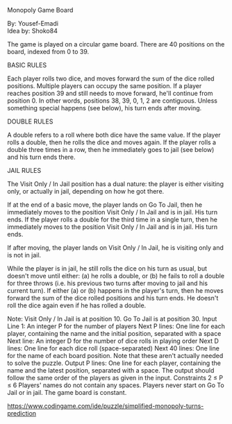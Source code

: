 Monopoly Game Board

By:    Yousef-Emadi  
Idea by: Shoko84

The game is played on a circular game board.
There are 40 positions on the board, indexed from 0 to 39.

BASIC RULES

Each player rolls two dice, and moves forward the sum of the dice rolled positions.
Multiple players can occupy the same position.
If a player reaches position 39 and still needs to move forward, he'll continue from position 0. In other words, positions 38, 39, 0, 1, 2 are contiguous.
Unless something special happens (see below), his turn ends after moving.

DOUBLE RULES

A double refers to a roll where both dice have the same value.
If the player rolls a double, then he rolls the dice and moves again.
If the player rolls a double three times in a row, then he immediately goes to jail (see below) and his turn ends there.

JAIL RULES

The Visit Only / In Jail position has a dual nature: the player is either visiting only, or actually in jail, depending on how he got there.

If at the end of a basic move, the player lands on Go To Jail, then he immediately moves to the position Visit Only / In Jail and is in jail. His turn ends.
If the player rolls a double for the third time in a single turn, then he immediately moves to the position Visit Only / In Jail and is in jail. His turn ends.

If after moving, the player lands on Visit Only / In Jail, he is visiting only and is not in jail.

While the player is in jail, he still rolls the dice on his turn as usual, but doesn't move until either:
(a) he rolls a double, or
(b) he fails to roll a double for three throws (i.e. his previous two turns after moving to jail and his current turn).
If either (a) or (b) happens in the player's turn, then he moves forward the sum of the dice rolled positions and his turn ends. He doesn't roll the dice again even if he has rolled a double.

Note: Visit Only / In Jail is at position 10. Go To Jail is at position 30.
Input
Line 1: An integer P for the number of players
Next P lines: One line for each player, containing the name and the initial position, separated with a space
Next line: An integer D for the number of dice rolls in playing order
Next D lines: One line for each dice roll (space-separated)
Next 40 lines: One line for the name of each board position. Note that these aren't actually needed to solve the puzzle.
Output
P lines: One line for each player, containing the name and the latest position, separated with a space. The output should follow the same order of the players as given in the input.
Constraints
2 ≤ P ≤ 6
Players' names do not contain any spaces.
Players never start on Go To Jail or in jail.
The game board is constant.


https://www.codingame.com/ide/puzzle/simplified-monopoly-turns-prediction
